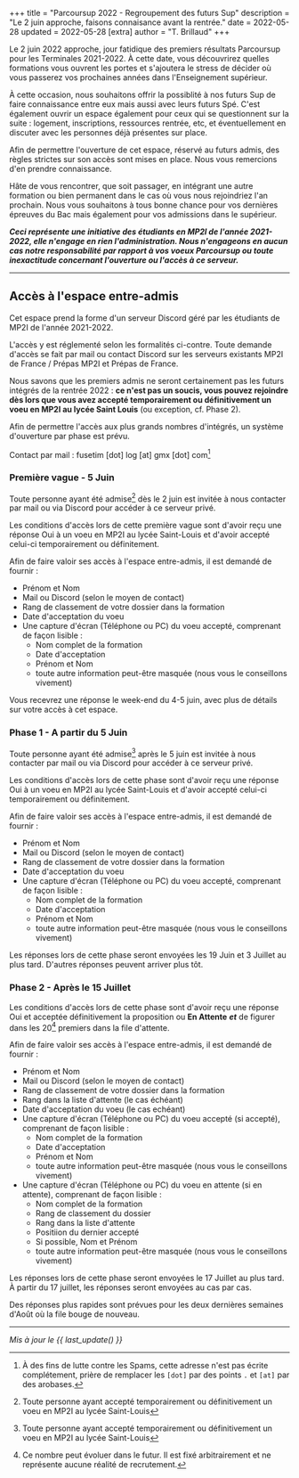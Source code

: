 +++
title = "Parcoursup 2022 - Regroupement des futurs Sup"
description = "Le 2 juin approche, faisons connaisance avant la rentrée."
date = 2022-05-28
updated = 2022-05-28
[extra]
author = "T. Brillaud"
+++

Le 2 juin 2022 approche, jour fatidique des premiers résultats Parcoursup pour les Terminales 2021-2022. À cette date, vous 
découvrirez quelles formations vous ouvrent les portes et s'ajoutera le stress de décider où vous passerez vos prochaines années dans l'Enseignement supérieur.

À cette occasion, nous souhaitons offrir la possiblité à nos futurs Sup de faire connaissance entre eux mais aussi avec leurs futurs Spé. C'est également ouvrir un espace également pour ceux qui se questionnent sur la suite : logement, inscriptions, ressources rentrée, etc, et éventuellement en discuter avec les personnes déjà présentes sur place.

Afin de permettre l'ouverture de cet espace, réservé au futurs admis, des règles strictes sur son accès sont mises en place. Nous vous remercions d'en prendre connaissance.

Hâte de vous rencontrer, que soit passager, en intégrant une autre formation ou bien permanent dans le cas où vous nous rejoindriez l'an prochain.
Nous vous souhaitons à tous bonne chance pour vos dernières épreuves du Bac mais également pour vos admissions dans le supérieur.

***Ceci représente une initiative des étudiants en MP2I de l'année 2021-2022, elle n'engage en rien l'administration. Nous n'engageons en aucun cas notre responsabilité par rapport à vos voeux Parcoursup ou toute inexactitude concernant l'ouverture ou l'accès à ce serveur.***

* * *

## Accès à l'espace entre-admis

Cet espace prend la forme d'un serveur Discord géré par les étudiants de MP2I de l'année 2021-2022.

L'accès y est réglementé selon les formalités ci-contre. Toute demande d'accès se fait par mail ou contact Discord sur 
les serveurs existants MP2I de France / Prépas MP2I et Prépas de France.

Nous savons que les premiers admis ne seront certainement pas les futurs intégrés de la rentrée 2022 : **ce n'est pas un soucis, vous pouvez rejoindre dès lors que vous avez accepté temporairement ou définitivement un voeu en MP2I au lycée Saint Louis** (ou exception, cf. Phase 2).

Afin de permettre l'accès aux plus grands nombres d'intégrés, un système d'ouverture par phase est prévu.

Contact par mail : fusetim [dot] log [at] gmx [dot] com[^1]

### Première vague - 5 Juin

Toute personne ayant été admise[^2] dès le 2 juin est invitée à nous contacter par mail ou via Discord pour accéder à ce serveur privé.

Les conditions d'accès lors de cette première vague sont d'avoir reçu une réponse Oui à un voeu en MP2I au lycée Saint-Louis
et d'avoir accepté celui-ci temporairement ou définitement.

Afin de faire valoir ses accès à l'espace entre-admis, il est demandé de fournir : 
* Prénom et Nom
* Mail ou Discord (selon le moyen de contact)
* Rang de classement de votre dossier dans la formation 
* Date d'acceptation du voeu
* Une capture d'écran (Téléphone ou PC) du voeu accepté, comprenant de façon lisible :
    - Nom complet de la formation
    - Date d'acceptation
    - Prénom et Nom
    - toute autre information peut-être masquée (nous vous le conseillons vivement)

Vous recevrez une réponse le week-end du 4-5 juin, avec plus de détails sur votre accès à cet espace.

### Phase 1 - A partir du 5 Juin


Toute personne ayant été admise[^2] après le 5 juin est invitée à nous contacter par mail ou via Discord pour accéder à ce serveur privé.

Les conditions d'accès lors de cette phase sont d'avoir reçu une réponse Oui à un voeu en MP2I au lycée Saint-Louis
et d'avoir accepté celui-ci temporairement ou définitement.

Afin de faire valoir ses accès à l'espace entre-admis, il est demandé de fournir : 
* Prénom et Nom
* Mail ou Discord (selon le moyen de contact)
* Rang de classement de votre dossier dans la formation 
* Date d'acceptation du voeu
* Une capture d'écran (Téléphone ou PC) du voeu accepté, comprenant de façon lisible :
    - Nom complet de la formation
    - Date d'acceptation
    - Prénom et Nom
    - toute autre information peut-être masquée (nous vous le conseillons vivement)

Les réponses lors de cette phase seront envoyées les 19 Juin et 3 Juillet au plus tard. D'autres réponses peuvent arriver plus tôt.

### Phase 2 - Après le 15 Juillet

Les conditions d'accès lors de cette phase sont d'avoir reçu une réponse Oui et acceptée définitivement la proposition ou **En Attente** ***et*** de figurer dans les 20[^3] premiers dans la file d'attente. 

Afin de faire valoir ses accès à l'espace entre-admis, il est demandé de fournir : 
* Prénom et Nom
* Mail ou Discord (selon le moyen de contact)
* Rang de classement de votre dossier dans la formation
* Rang dans la liste d'attente (le cas échéant) 
* Date d'acceptation du voeu (le cas echéant)
* Une capture d'écran (Téléphone ou PC) du voeu accepté (si accepté), comprenant de façon lisible :
    - Nom complet de la formation
    - Date d'acceptation
    - Prénom et Nom
    - toute autre information peut-être masquée (nous vous le conseillons vivement)
 * Une capture d'écran (Téléphone ou PC) du voeu en attente (si en attente), comprenant de façon lisible :
    - Nom complet de la formation
    - Rang de classement du dossier
    - Rang dans la liste d'attente
    - Positiion du dernier accepté
    - Si possible, Nom et Prénom
    - toute autre information peut-être masquée (nous vous le conseillons vivement)

Les réponses lors de cette phase seront envoyées le 17 Juillet au plus tard. À partir du 17 juillet, les réponses seront envoyées au cas par cas.

Des réponses plus rapides sont prévues pour les deux dernières semaines d'Août où la file bouge de nouveau.

* * *

*Mis à jour le {{ last_update() }}*

[^1]: À des fins de lutte contre les Spams, cette adresse n'est pas écrite complétement, prière de remplacer les `[dot]` par des points `.` et `[at]` par des arobases.

[^2]: Toute personne ayant accepté temporairement ou définitivement un voeu en MP2I au lycée Saint-Louis

[^3]: Ce nombre peut évoluer dans le futur. Il est fixé arbitrairement et ne représente aucune réalité de recrutement.
